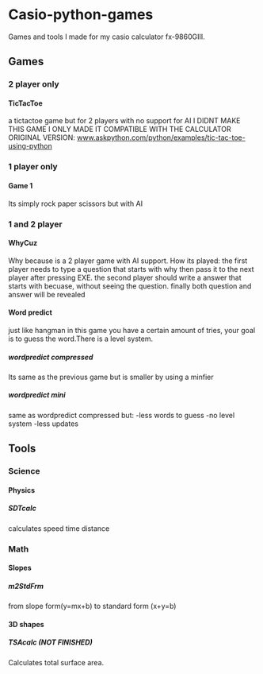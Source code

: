 # Casio-python-games
Games and tools I made for my casio calculator fx-9860GIII.
## Games
### 2 player only
#### TicTacToe
a tictactoe game but for 2 players with no support for AI
I DIDNT MAKE THIS GAME I ONLY MADE IT COMPATIBLE WITH THE CALCULATOR
ORIGINAL VERSION: www.askpython.com/python/examples/tic-tac-toe-using-python
### 1 player only
#### Game 1
Its simply rock paper scissors but with AI
### 1 and 2 player
#### WhyCuz
Why because is a 2 player game with AI support.
How its played:
the first player needs to type a question that starts with why then pass 
it to the next player after pressing EXE.
the second player should write a answer that starts with becuase, 
without seeing the question.
finally both question and answer will be revealed
#### Word predict
just like hangman in this game you have a certain amount of tries, your goal
is to guess the word.There is a level system.
##### wordpredict compressed
Its same as the previous game but is smaller by using a minfier
##### wordpredict mini
same as wordpredict compressed but:
-less words to guess
-no level system
-less updates

## Tools
### Science
#### Physics
##### SDTcalc
calculates speed time distance
### Math
#### Slopes
##### m2StdFrm
from slope form(y=mx+b) to standard form (x+y=b)
#### 3D shapes
##### TSAcalc (NOT FINISHED)
Calculates total surface area.

